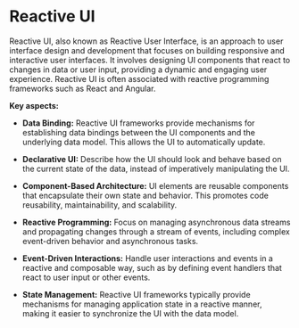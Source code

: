 # Reactive UI

Reactive UI, also known as Reactive User Interface, is an approach to user interface design and development that focuses on building responsive and interactive user interfaces. It involves designing UI components that react to changes in data or user input, providing a dynamic and engaging user experience. Reactive UI is often associated with reactive programming frameworks such as React and Angular.

**Key aspects:**

* **Data Binding:** Reactive UI frameworks provide mechanisms for establishing data bindings between the UI components and the underlying data model. This allows the UI to automatically update.

* **Declarative UI:** Describe how the UI should look and behave based on the current state of the data, instead of imperatively manipulating the UI.

* **Component-Based Architecture:** UI elements are reusable components that encapsulate their own state and behavior. This promotes code reusability, maintainability, and scalability.

* **Reactive Programming:** Focus on managing asynchronous data streams and propagating changes through a stream of events, including complex event-driven behavior and asynchronous tasks.

* **Event-Driven Interactions:** Handle user interactions and events in a reactive and composable way, such as by defining event handlers that react to user input or other events.

* **State Management:** Reactive UI frameworks typically provide mechanisms for managing application state in a reactive manner, making it easier to synchronize the UI with the data model.
